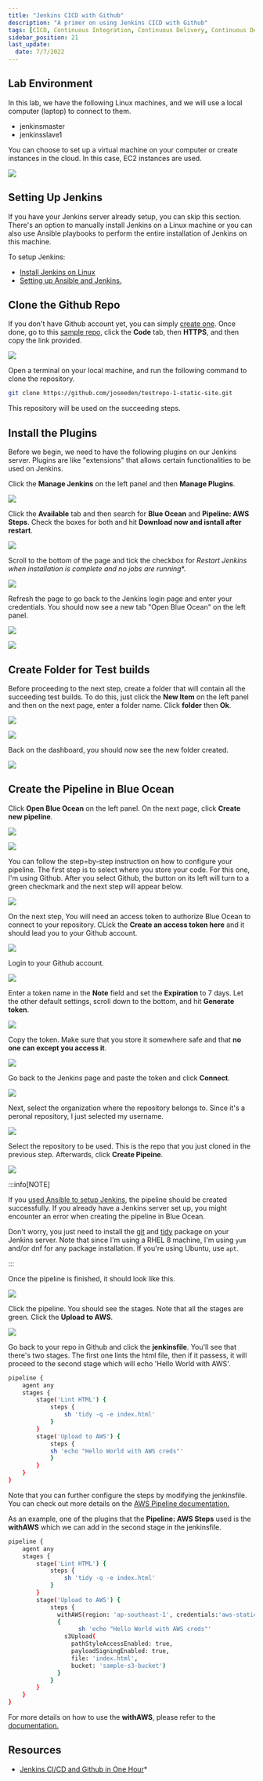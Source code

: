 ```yaml
---
title: "Jenkins CICD with Github"
description: "A primer on using Jenkins CICD with Github"
tags: [CICD, Continuous Integration, Continuous Delivery, Continuous Deployment, Jenkins, Git, Github]
sidebar_position: 21
last_update:
  date: 7/7/2022
---
```




## Lab Environment

In this lab, we have the following Linux machines, and we will use a local computer (laptop) to connect to them.

- jenkinsmaster
- jenkinsslave1

You can choose to set up a virtual machine on your computer or create instances in the cloud. In this case, EC2 instances are used.

<div class='img-center'>

![](/img/docs/ansible-lab-diagram-4.png)

</div>


## Setting Up Jenkins

If you have your Jenkins server already setup, you can skip this section. There's an option to manually install Jenkins on a Linux machine or you can also use Ansible playbooks to perform the entire installation of Jenkins on this machine.

To setup Jenkins:

- [Install Jenkins on Linux](/docs/017-Version-Control-and-CICD/002-CICD/003-Jenkins-Labs/004-Installing-Jenkins.md)
- [Setting up Ansible and Jenkins.](/docs/017-Version-Control-and-CICD/002-CICD/003-Jenkins-Labs/005-Setup-Ansible-and-Jenkins.md)



## Clone the Github Repo

If you don't have Github account yet, you can simply [create one](https://github.com/join). Once done, go to this [sample repo](https://github.com/joseeden/testrepo-1-static-site), click the **Code** tab, then **HTTPS**, and then copy the link provided.

<div class='img-center'>

![](/img/docs/orlab7clonemyrepo.png)

</div>

Open a terminal on your local machine, and run the following command to clone the repository.

```bash
git clone https://github.com/joseeden/testrepo-1-static-site.git 
```

This repository will be used on the succeeding steps.
 

## Install the Plugins

Before we begin, we need to have the following plugins on our Jenkins server. Plugins are like "extensions" that allows certain functionalities to be used on Jenkins.

Click the **Manage Jenkins** on the left panel and then **Manage Plugins**.

<div class='img-center'>

![](/img/docs/calab7manageplugins.png)

</div>

Click the **Available** tab and then search for **Blue Ocean** and **Pipeline: AWS Steps**. Check the boxes for both and hit **Download now and isntall after restart**.

<div class='img-center'>

![](/img/docs/orlab7blueoceanawspipelineplugins.png)

</div>

Scroll to the bottom of the page and tick the checkbox for *Restart Jenkins when installation is complete and no jobs are running**.

<div class='img-center'>

![](/img/docs/orlab7restartjenkinsafterinstallplugins.png)

</div>

Refresh the page to go back to the Jenkins login page and enter your credentials. You should now see a new tab "Open Blue Ocean" on the left panel.

<div class='img-center'>

![](/img/docs/orlab7jenlogin.png)

</div>

<div class='img-center'>

![](/img/docs/orlab7kenblueoceantab.png)

</div>

## Create Folder for Test builds 

Before proceeding to the next step, create a folder that will contain all the succeeding test builds. To do this, just click the **New Item** on the left panel and then on the next page, enter a folder name. Click **folder** then **Ok**.

<div class='img-center'>

![](/img/docs/orlab7createfolder.png)

</div>


<div class='img-center'>

![](/img/docs/orlab7createfolderdescription.png)

</div>

Back on the dashboard, you should now see the new folder created.


<div class='img-center'>

![](/img/docs/orlab7newfolercreated.png)

</div>



## Create the Pipeline in Blue Ocean

Click **Open Blue Ocean** on the left panel. On the next page, click **Create new pipeline**.

<div class='img-center'>

![](/img/docs/orlab7blueoceanclick.png)

</div>


<div class='img-center'>

![](/img/docs/orlab7bonewpl.png)

</div>

You can follow the step=by-step instruction on how to configure your pipeline. The first step is to select where you store your code. For this one, I'm using Github. After you select Github, the button on its left will turn to a green checkmark and the next step will appear below. 

<div class='img-center'>

![](/img/docs/orlab7bogit.png)

</div>

On the next step, You will need an access token to authorize Blue Ocean to connect to your repository. CLick the **Create an access token here** and it should lead you to your Github account.

<div class='img-center'>

![](/img/docs/orlab7step2.png)

</div>

Login to your Github account.

<div class='img-center'>

![](/img/docs/orlab7logingithub.png)

</div>

Enter a token name in the **Note** field and set the **Expiration** to 7 days. Let the other default settings, scroll down to the bottom, and hit **Generate token**.

<div class='img-center'>

![](/img/docs/orlab7pat.png)

</div>

Copy the token. Make sure that you store it somewhere safe and that **no one can except you access it**.

<div class='img-center'>

![](/img/docs/orlab7token.png)

</div>

Go back to the Jenkins page and paste the token and click **Connect**.

<div class='img-center'>

![](/img/docs/orlab7pastetoken.png)

</div>

Next, select the organization where the repository belongs to. Since it's a peronal repository, I just selected my username.

<div class='img-center'>

![](/img/docs/orlab7sleectorg.png)

</div>

Select the repository to be used. This is the repo that you just cloned in the previous step. Afterwards, click **Create Pipeine**.

<div class='img-center'>

![](/img/docs/orlab7selectrepo.png)

</div>


:::info[NOTE]

If you [used Ansible to setup Jenkins](/docs/017-Version-Control-and-CICD/002-CICD/003-Jenkins-Labs/005-Setup-Ansible-and-Jenkins.md), the pipeline should be created successfully. If you already have a Jenkins server set up, you might encounter an error when creating the pipeline in Blue Ocean.

Don't worry, you just need to install the [git](https://git-scm.com/book/en/v2/Getting-Started-Installing-Git) and [tidy](https://snapcraft.io/install/tidy/rhel) package on your Jenkins server. Note that since I'm using a RHEL 8 machine, I'm using `yum` and/or dnf for any package installation. If you're using Ubuntu, use `apt`.

:::


Once the pipeline is finished, it should look like this.

<div class='img-center'>

![](/img/docs/orlab7bonewpldonesetup.png)

</div>

Click the pipeline. You should see the stages. Note that all the stages are green. Click the **Upload to AWS**. 

<div class='img-center'>

![](/img/docs/orlab7bonewplgreen.png)

</div>

Go back to your repo in Github and click the **jenkinsfile**. You'll see that there's two stages. The first one lints the html file, then if it passess, it will proceed to the second stage which will echo 'Hello World with AWS'.

```bash
pipeline {
    agent any
    stages {
        stage('Lint HTML') {
            steps {
                sh 'tidy -q -e index.html'
            }
        }
        stage('Upload to AWS') {
            steps {
		    sh 'echo "Hello World with AWS creds"'
            }
        }
    }
} 
```

Note that you can further configure the steps by modifying the jenkinsfile. You can check out more details on the [AWS Pipeline documentation.](https://plugins.jenkins.io/pipeline-aws/)

As an example, one of the plugins that the **Pipeline: AWS Steps** used is the **withAWS** which we can add in the second stage in the jenkinsfile.

```bash
pipeline {
    agent any
    stages {
        stage('Lint HTML') {
            steps {
                sh 'tidy -q -e index.html'
            }
        }
        stage('Upload to AWS') {
            steps {
              withAWS(region: 'ap-southeast-1', credentials:'aws-static')
              {
		            sh 'echo "Hello World with AWS creds"'
                s3Upload(
                  pathStyleAccessEnabled: true, 
                  payloadSigningEnabled: true,
                  file: 'index.html',
                  bucket: 'sample-s3-bucket')
              }
            }
        }
    }
} 
```

For more details on how to use the **withAWS**, please refer to the [documentation.](https://plugins.jenkins.io/pipeline-aws/#plugin-content-withaws)



## Resources

- [Jenkins CI/CD and Github in One Hour](https://learning.oreilly.com/videos/jenkins-ci-cd-and/50106VIDEOPAIML/)*

